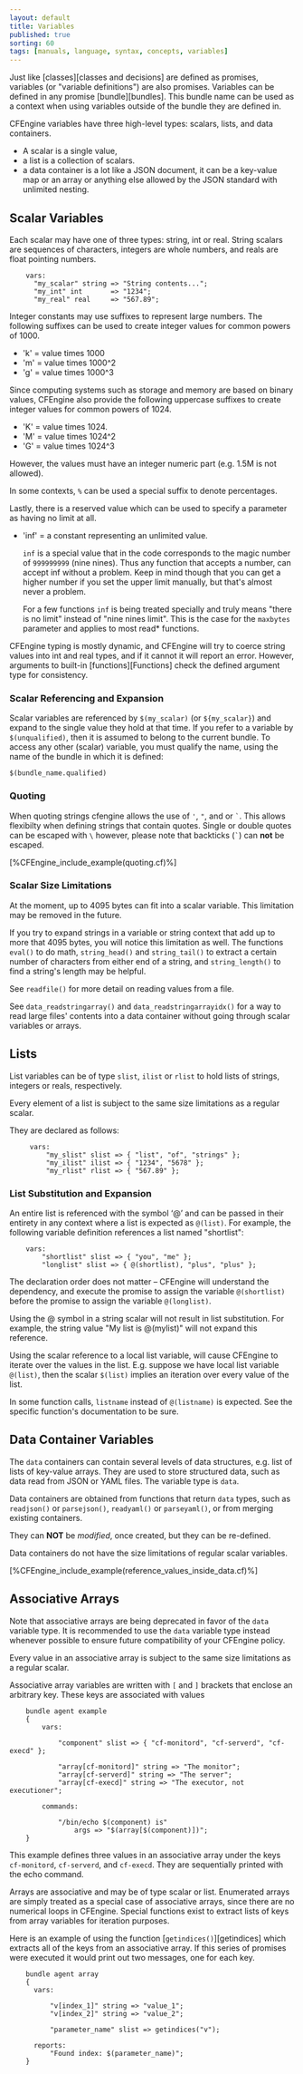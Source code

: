 ```yaml
---
layout: default
title: Variables
published: true
sorting: 60
tags: [manuals, language, syntax, concepts, variables]
---
```


Just like [classes][classes and decisions] are defined as
promises, variables (or "variable definitions") are also promises. Variables
can be defined in any promise [bundle][bundles]. This bundle name can be used
as a context when using variables outside of the bundle they are defined in.

CFEngine variables have three high-level types: scalars, lists, and
data containers.

* A scalar is a single value,
* a list is a collection of scalars.
* a data container is a lot like a JSON document, it can be a key-value map or an array or anything else allowed by the JSON standard with unlimited nesting.

## Scalar Variables

Each scalar may have one of three types: string, int or real. String scalars
are sequences of characters, integers are whole numbers, and reals are float
pointing numbers.

```cf3
    vars:
      "my_scalar" string => "String contents...";
      "my_int" int       => "1234";
      "my_real" real     => "567.89";
```

Integer constants may use suffixes to represent large numbers.  The following
suffixes can be used to create integer values for common powers of 1000.

* 'k' = value times 1000
* 'm' = value times 1000^2
* 'g' = value times 1000^3

Since computing systems such as storage and memory are based on binary values,
CFEngine also provide the following uppercase suffixes to create integer
values for common powers of 1024.

* 'K' = value times 1024.
* 'M' = value times 1024^2
* 'G' = value times 1024^3

However, the values must have an integer numeric part (e.g. 1.5M is not
allowed).

In some contexts, `%` can be used a special suffix to denote percentages.

Lastly, there is a reserved value which can be used to specify a parameter as
having no limit at all.

* 'inf' = a constant representing an unlimited value.

  ```inf``` is a special value that in the code corresponds to the magic number of ```999999999``` (nine nines). Thus any function that accepts a number, can accept inf without a problem. Keep in mind though that you can get a higher number if you set the upper limit manually, but that's almost never a problem.

  For a few functions ```inf``` is being treated specially and truly means "there is no limit" instead of "nine nines limit". This is the case for the ```maxbytes``` parameter and applies to most read* functions.

CFEngine typing is mostly dynamic, and CFEngine will try to coerce string
values into int and real types, and if it cannot it will report an error.
However, arguments to built-in [functions][Functions] check the
defined argument type for consistency.

### Scalar Referencing and Expansion

Scalar variables are referenced by `$(my_scalar)` (or `${my_scalar}`) and
expand to the single value they hold at that time. If you refer to a variable
by `$(unqualified)`, then it is assumed to belong to the current bundle. To
access any other (scalar) variable, you must qualify the name, using the name
of the bundle in which it is defined:

    $(bundle_name.qualified)

### Quoting

When quoting strings cfengine allows the use of `'`, `"`, and or `` ` ``. This
allows flexibilty when defining strings that contain quotes. Single or double
quotes can be escaped with `\` however, please note that backticks (`` ` ``) can **not**
be escaped.

[%CFEngine_include_example(quoting.cf)%]

### Scalar Size Limitations

At the moment, up to 4095 bytes can fit into a scalar variable.  This
limitation may be removed in the future.

If you try to expand strings in a variable or string context that add
up to more that 4095 bytes, you will notice this limitation as well.
The functions `eval()` to do math, `string_head()` and `string_tail()`
to extract a certain number of characters from either end of a string,
and `string_length()` to find a string's length may be helpful.

See `readfile()` for more detail on reading values from a file.

See `data_readstringarray()` and `data_readstringarrayidx()` for a way
to read large files' contents into a data container without going
through scalar variables or arrays.

## Lists

List variables can be of type `slist`, `ilist` or `rlist` to hold lists of
strings, integers or reals, respectively.

Every element of a list is subject to the same size limitations as a
regular scalar.

They are declared as follows:

```cf3
     vars:
         "my_slist" slist => { "list", "of", "strings" };
         "my_ilist" ilist => { "1234", "5678" };
         "my_rlist" rlist => { "567.89" };
```

### List Substitution and Expansion

An entire list is referenced with the symbol ‘@’ and can be passed in their
entirety in any context where a list is expected as `@(list)`. For example,
the following variable definition references a list named "shortlist":

```cf3
    vars:
        "shortlist" slist => { "you", "me" };
        "longlist" slist => { @(shortlist), "plus", "plus" };
```

The declaration order does not matter – CFEngine will understand the
dependency, and execute the promise to assign the variable `@(shortlist)`
before the promise to assign the variable `@(longlist)`.

Using the @ symbol in a string scalar will not result in list substitution.
For example, the string value "My list is @(mylist)" will not expand this
reference.

Using the scalar reference to a local list variable, will cause CFEngine to
iterate over the values in the list. E.g. suppose we have local list variable
`@(list)`, then the scalar `$(list)` implies an iteration over every value of
the list.

In some function calls, `listname` instead of `@(listname)` is
expected.  See the specific function's documentation to be sure.

## Data Container Variables

The `data` containers can contain several levels of data structures,
e.g. list of lists of key-value arrays. They are used to store
structured data, such as data read from JSON or YAML files. The
variable type is `data`.

Data containers are obtained from functions that return `data` types,
such as `readjson()` or `parsejson()`, `readyaml()` or `parseyaml()`,
or from merging existing containers.

They can **NOT** be *modified*, once created, but they can be re-defined.

Data containers do not have the size limitations of regular scalar
variables.

[%CFEngine_include_example(reference_values_inside_data.cf)%]

## Associative Arrays

Note that associative arrays are being deprecated in favor of the `data`
variable type. It is recommended to use the `data` variable type instead
whenever possible to ensure future compatibility of your CFEngine policy.

Every value in an associative array is subject to the same size
limitations as a regular scalar.

Associative array variables are written with `[` and `]` brackets that enclose
an arbitrary key. These keys are associated with values

```cf3
    bundle agent example
    {
        vars:

            "component" slist => { "cf-monitord", "cf-serverd", "cf-execd" };

            "array[cf-monitord]" string => "The monitor";
            "array[cf-serverd]" string => "The server";
            "array[cf-execd]" string => "The executor, not executioner";

        commands:

            "/bin/echo $(component) is"
                args => "$(array[$(component)])";
    }
```

This example defines three values in an associative array under the keys
`cf-monitord`, `cf-serverd`, and `cf-execd`. They are sequentially printed
with the echo command.

Arrays are associative and may be of type scalar or list. Enumerated arrays
are simply treated as a special case of associative arrays, since there are no
numerical loops in CFEngine. Special functions exist to extract lists of keys
from array variables for iteration purposes.

Here is an example of using the function [`getindices()`][getindices] which
extracts all of the keys from an associative array. If this series of promises
were executed it would print out two messages, one for each key.

```cf3
    bundle agent array
    {
      vars:

          "v[index_1]" string => "value_1";
          "v[index_2]" string => "value_2";

          "parameter_name" slist => getindices("v");

      reports:
          "Found index: $(parameter_name)";
    }
```

